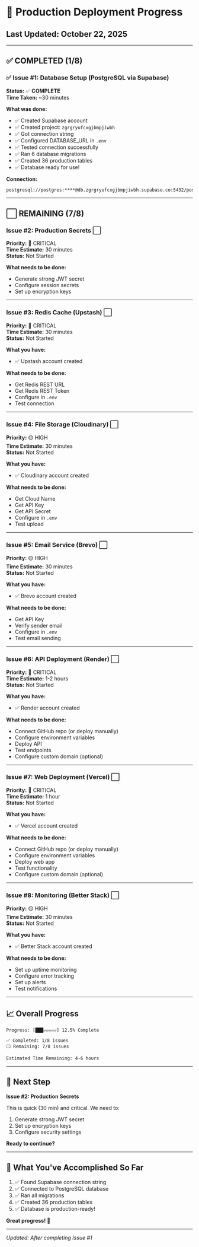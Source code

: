 # 🚀 Production Deployment Progress

## Last Updated: October 22, 2025

---

## ✅ **COMPLETED** (1/8)

### ✅ Issue #1: Database Setup (PostgreSQL via Supabase)
**Status:** ✅ **COMPLETE**  
**Time Taken:** ~30 minutes  

**What was done:**
- ✅ Created Supabase account
- ✅ Created project: `zgrgryufcxgjbmpjiwbh`
- ✅ Got connection string
- ✅ Configured DATABASE_URL in `.env`
- ✅ Tested connection successfully
- ✅ Ran 6 database migrations
- ✅ Created 36 production tables
- ✅ Database ready for use!

**Connection:**
```
postgresql://postgres:****@db.zgrgryufcxgjbmpjiwbh.supabase.co:5432/postgres
```

---

## ⬜ **REMAINING** (7/8)

### Issue #2: Production Secrets ⬜
**Priority:** 🔴 CRITICAL  
**Time Estimate:** 30 minutes  
**Status:** Not Started

**What needs to be done:**
- Generate strong JWT secret
- Configure session secrets
- Set up encryption keys

---

### Issue #3: Redis Cache (Upstash) ⬜
**Priority:** 🔴 CRITICAL  
**Time Estimate:** 30 minutes  
**Status:** Not Started

**What you have:**
- ✅ Upstash account created

**What needs to be done:**
- Get Redis REST URL
- Get Redis REST Token
- Configure in `.env`
- Test connection

---

### Issue #4: File Storage (Cloudinary) ⬜
**Priority:** 🟡 HIGH  
**Time Estimate:** 30 minutes  
**Status:** Not Started

**What you have:**
- ✅ Cloudinary account created

**What needs to be done:**
- Get Cloud Name
- Get API Key
- Get API Secret
- Configure in `.env`
- Test upload

---

### Issue #5: Email Service (Brevo) ⬜
**Priority:** 🟡 HIGH  
**Time Estimate:** 30 minutes  
**Status:** Not Started

**What you have:**
- ✅ Brevo account created

**What needs to be done:**
- Get API Key
- Verify sender email
- Configure in `.env`
- Test email sending

---

### Issue #6: API Deployment (Render) ⬜
**Priority:** 🔴 CRITICAL  
**Time Estimate:** 1-2 hours  
**Status:** Not Started

**What you have:**
- ✅ Render account created

**What needs to be done:**
- Connect GitHub repo (or deploy manually)
- Configure environment variables
- Deploy API
- Test endpoints
- Configure custom domain (optional)

---

### Issue #7: Web Deployment (Vercel) ⬜
**Priority:** 🔴 CRITICAL  
**Time Estimate:** 1 hour  
**Status:** Not Started

**What you have:**
- ✅ Vercel account created

**What needs to be done:**
- Connect GitHub repo (or deploy manually)
- Configure environment variables
- Deploy web app
- Test functionality
- Configure custom domain (optional)

---

### Issue #8: Monitoring (Better Stack) ⬜
**Priority:** 🟡 HIGH  
**Time Estimate:** 30 minutes  
**Status:** Not Started

**What you have:**
- ✅ Better Stack account created

**What needs to be done:**
- Set up uptime monitoring
- Configure error tracking
- Set up alerts
- Test notifications

---

## 📈 Overall Progress

```
Progress: [███▱▱▱▱▱] 12.5% Complete

✅ Completed: 1/8 issues
⬜ Remaining: 7/8 issues

Estimated Time Remaining: 4-6 hours
```

---

## 🎯 Next Step

**Issue #2: Production Secrets**

This is quick (30 min) and critical. We need to:
1. Generate strong JWT secret
2. Set up encryption keys
3. Configure security settings

**Ready to continue?**

---

## 🎉 What You've Accomplished So Far

1. ✅ Found Supabase connection string
2. ✅ Connected to PostgreSQL database
3. ✅ Ran all migrations
4. ✅ Created 36 production tables
5. ✅ Database is production-ready!

**Great progress! 🚀**

---

*Updated: After completing Issue #1*


